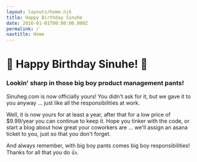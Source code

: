 ```yaml
---
layout: layouts/home.njk
title: Happy Birthday Sinuhe
date: 2016-01-01T00:00:00.000Z
permalink: /
navtitle: Home
---
```

# 🎉 Happy Birthday Sinuhe! 🎉
### Lookin' sharp in those big boy product management pants!


Sinuheg.com is now officially yours! You didn't ask for it, but we gave it to you anyway ... just like all the responsibilities at work. 

Well, it is now yours for at least a year, after that for a low price of $9.99/year you can continue to keep it. Hope you tinker with the code, or start a blog about how great your coworkers are ... we'll assign an asana ticket to you, just so that you don't forget. 

And always remember, with big boy pants comes big boy responsibilities! Thanks for all that you do 👍.


<!--
This is a template for building a simple blog website with the [Eleventy static site generator](https://www.11ty.io), with deployment to [Netlify](https://www.netlify.com).

Includes [Netlify CMS](https://www.netlifycms.org) for WYSIWYG content editing, and [Netlify Forms](https://www.netlify.com/docs/form-handling) for processing your site's form data.

For more info on installation and usage, view the project repo on [Github]({{ pkg.repository.url }}).

Or click the button below to deploy your own copy of this project to Netlify.

[![Deploy to Netlify](https://www.netlify.com/img/deploy/button.svg)](https://app.netlify.com/start/deploy?repository=https://github.com/danurbanowicz/eleventy-netlify-boilerplate&stack=cms)
-->
